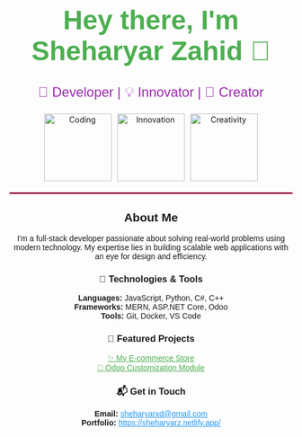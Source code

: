 
<div align="center">

  <h1 style="font-size: 3rem; color: #4caf50; font-family: 'Poppins', sans-serif;">
    Hey there, I'm <span id="name">Sheharyar Zahid</span> 👋
  </h1>

  <p style="font-size: 1.5rem; color: #9c27b0; font-family: 'Poppins', sans-serif;">
    🚀 Developer | 💡 Innovator | 🎨 Creator
  </p>

  <div style="display: flex; justify-content: center; gap: 10px; margin-top: 20px;">
    <img src="https://media.giphy.com/media/26AHONQ79FdWZhAI0/giphy.gif" width="120" height="120" alt="Coding">
    <img src="https://media.giphy.com/media/xT9IgzoKnwFNmISR8I/giphy.gif" width="120" height="120" alt="Innovation">
    <img src="https://media.giphy.com/media/l3vR2dZSvG8Ncyl4c/giphy.gif" width="120" height="120" alt="Creativity">
  </div>

</div>

<hr style="border: 1px solid #e91e63; margin: 20px 0;">

<div align="center" style="font-family: 'Poppins', sans-serif;">
  <h2>About Me</h2>
  <p>
    I'm a full-stack developer passionate about solving real-world problems using modern technology.
    My expertise lies in building scalable web applications with an eye for design and efficiency.
  </p>

  <h3>🔧 Technologies & Tools</h3>
  <p>
    <b>Languages:</b> JavaScript, Python, C#, C++ <br>
    <b>Frameworks:</b> MERN, ASP.NET Core, Odoo <br>
    <b>Tools:</b> Git, Docker, VS Code
  </p>

  <h3>🌟 Featured Projects</h3>
  <ul style="list-style: none; padding: 0;">
    <li><a href="https://github.com/username/project1" style="color: #4caf50;">✨ My E-commerce Store</a></li>
    <li><a href="https://github.com/username/project2" style="color: #4caf50;">💼 Odoo Customization Module</a></li>
  </ul>

  <h3>📬 Get in Touch</h3>
  <p>
    <b>Email:</b> <a href="mailto:your.email@example.com" style="color: #2196f3;">sheharyarxd@gmail.com</a><br>
    <b>Portfolio:</b> <a href="https://your-portfolio.com" style="color: #2196f3;">https://sheharyarz.netlify.app/</a>
  </p>
</div>


